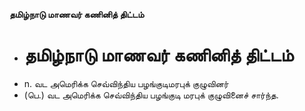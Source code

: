 **தமிழ்நாடு மாணவர் கணினித் திட்டம்**
- # தமிழ்நாடு மாணவர் கணினித் திட்டம்
- n.  வட அமெரிக்க செவ்விந்திய பழங்குடிமரபுக் குழுவினர்
- (பெ.) வட அமெரிக்க செவ்விந்திய பழங்குடி மரபுக் குழுவினைச் சார்ந்த.

